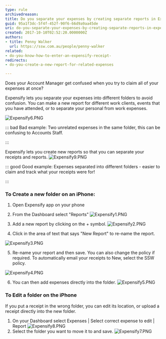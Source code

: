 ```yaml
---
type: rule
archivedreason: 
title: Do you separate your expenses by creating separate reports in Expensify?
guid: 95a1f3dc-5f4f-452f-90f6-66d9a9aa45de
uri: do-you-separate-your-expenses-by-creating-separate-reports-in-expensify
created: 2017-10-10T02:52:20.0000000Z
authors:
- title: Penny Walker
  url: https://ssw.com.au/people/penny-walker
related:
- do-you-know-how-to-enter-an-expensify-receipt-
redirects:
- do-you-create-a-new-report-for-related-expenses

---
```


Does your Account Manager get confused when you try to claim all of your expenses at once?



Expensify lets you separate your expenses into different folders to avoid confusion. You can make a new report for different work clients, events that you have attended, or to separate your personal from work expenses. 



<!--endintro-->
![Expensify6.PNG](Expensify6.PNG)

::: bad
Bad example: Two unrelated expenses in the same folder, this can be confusing to Accounts Staff.

:::



Expensify lets you create new reports so that you can separate your receipts and reports.
![Expensify9.PNG](Expensify9.PNG)

::: good
Good example: Expenses separated into different folders - easier to claim and track what your receipts were for!

:::


### To Create a new folder on an iPhone:


1. Open Expensify app on your phone

2. From the Dashboard select "Reports"
![Expensify1.PNG](Expensify1.PNG)
3. Add a new report by clicking on the + symbol.
![Expensify2.PNG](Expensify2.PNG)

4. Click in the area of text that says "New Report" to re-name the report.

![Expensify3.PNG](Expensify3.PNG)

5. Re-name your report and then save. You can also change the policy if required. To automatically email your receipts to New, select the SSW policy.


![Expensify4.PNG](Expensify4.PNG)


6. You can then add expenses directly into the folder.
![Expensify5.PNG](Expensify5.PNG)

### To Edit a folder on the iPhone


If you put a receipt in the wrong folder, you can edit its location, or upload a receipt directly into the new folder.



1. On your Dashboard select Expenses | Select correct expense to edit | Report
![Expensify8.PNG](Expensify8.PNG)
2. Select the folder you want to move it to and save.
![Expensify7.PNG](Expensify7.PNG)
